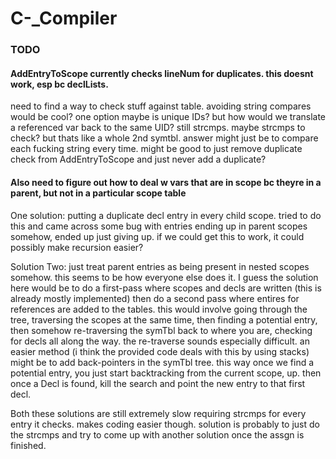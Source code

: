 # C-_Compiler

### TODO
#### AddEntryToScope currently checks lineNum for duplicates. this doesnt work, esp bc declLists.

need to find a way to check stuff against table. avoiding string compares would be cool? one option maybe is unique IDs? but how would we translate a referenced var back to the same UID? still strcmps. maybe strcmps to check? but thats like a whole 2nd symtbl. answer might just be to compare each fucking string every time. might be good to just remove duplicate check from AddEntryToScope and just never add a duplicate?

#### Also need to figure out how to deal w vars that are in scope bc theyre in a parent, but not in a particular scope table

One solution: putting a duplicate decl entry in every child scope. tried to do this and came across some bug with entries ending up in parent scopes somehow, ended up just giving up. if we could get this to work, it could possibly make recursion easier?

Solution Two: just treat parent entries as being present in nested scopes somehow. this seems to be how everyone else does it. I guess the solution here would be to do a first-pass where scopes and decls are written (this is already mostly implemented) then do a second pass where entires for references are added to the tables. this would involve going through the tree, traversing the scopes at the same time, then finding a potential entry, then somehow re-traversing the symTbl back to where you are, checking for decls all along the way. the re-traverse sounds especially difficult. an easier method (i think the provided code deals with this by using stacks) might be to add back-pointers in the symTbl tree. this way once we find a potential entry, you just start backtracking from the current scope, up. then once a Decl is found, kill the search and point the new entry to that first decl. 

Both these solutions are still extremely slow requiring strcmps for every entry it checks. makes coding easier though. solution is probably to just do the strcmps and try to come up with another solution once the assgn is finished.
